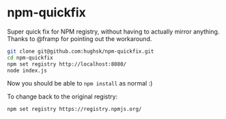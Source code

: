 # npm-quickfix

Super quick fix for NPM registry, without having to actually mirror anything. Thanks to @framp for pointing out the workaround.

``` bash
git clone git@github.com:hughsk/npm-quickfix.git
cd npm-quickfix
npm set registry http://localhost:8080/
node index.js
```

Now you should be able to `npm install` as normal :)

To change back to the original registry:

``` bash
npm set registry https://registry.npmjs.org/
```
